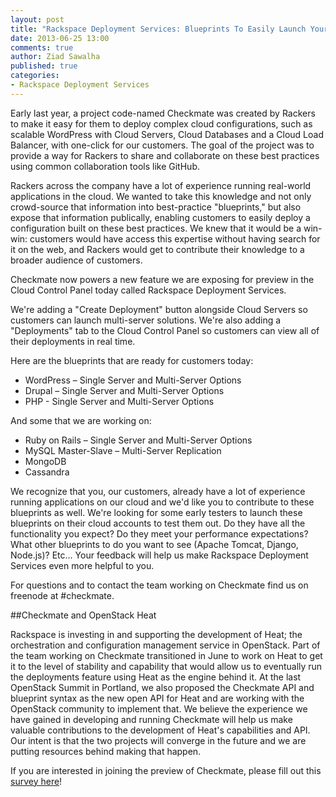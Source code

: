 ```yaml
---
layout: post
title: "Rackspace Deployment Services: Blueprints To Easily Launch Your Apps"
date: 2013-06-25 13:00
comments: true
author: Ziad Sawalha
published: true
categories: 
- Rackspace Deployment Services
---
```

Early last year, a project code-named Checkmate was created by Rackers to make it easy for them to deploy complex cloud configurations, such as scalable WordPress with Cloud Servers, Cloud Databases and a Cloud Load Balancer, with one-click for our customers. The goal of the project was to provide a way for Rackers to share and collaborate on these best practices using common collaboration tools like GitHub. 

Rackers across the company have a lot of experience running real-world applications in the cloud. We wanted to take this knowledge and not only crowd-source that information into best-practice "blueprints," but also expose that information publically, enabling customers to easily deploy a configuration built on these best practices. We knew that it would be a win-win: customers would have access this expertise without having search for it on the web, and Rackers would get to contribute their knowledge to a broader audience of customers.

Checkmate now powers a new feature we are exposing for preview in the Cloud Control Panel today called Rackspace Deployment Services.<!-- more -->

We're adding a "Create Deployment" button alongside Cloud Servers so customers can launch multi-server solutions. We're also adding a "Deployments" tab to the Cloud Control Panel so customers can view all of their deployments in real time.

Here are the blueprints that are ready for customers today:

* WordPress – Single Server and Multi-Server Options
* Drupal – Single Server and Multi-Server Options
* PHP - Single Server and Multi-Server Options

And some that we are working on:

* Ruby on Rails – Single Server and Multi-Server Options 
* MySQL Master-Slave – Multi-Server Replication
* MongoDB
* Cassandra

We recognize that you, our customers, already have a lot of experience running applications on our cloud and we'd like you to contribute to these blueprints as well. We're looking for some early testers to launch these blueprints on their cloud accounts to test them out. Do they have all the functionality you expect? Do they meet your performance expectations? What other blueprints to do you want to see (Apache Tomcat, Django, Node.js)? Etc... Your feedback will help us make Rackspace Deployment Services even more helpful to you.

For questions and to contact the team working on Checkmate find us on freenode at #checkmate.

##Checkmate and OpenStack Heat

Rackspace is investing in and supporting the development of Heat; the orchestration and configuration management service in OpenStack. Part of the team working on Checkmate transitioned in June to work on Heat to get it to the level of stability and capability that would allow us to eventually run the deployments feature using Heat as the engine behind it. At the last OpenStack Summit in Portland, we also proposed the Checkmate API and blueprint syntax as the new open API for Heat and are working with the OpenStack community to implement that. We believe the experience we have gained in developing and running Checkmate will help us make valuable contributions to the development of Heat's capabilities and API. Our intent is that the two projects will converge in the future and we are putting resources behind making that happen.

If you are interested in joining the preview of Checkmate, please fill out this [survey here][1]!

[1]: https://rackspace.qualtrics.com/SE/?SID=SV_3WuQo6rpwLH1uyp